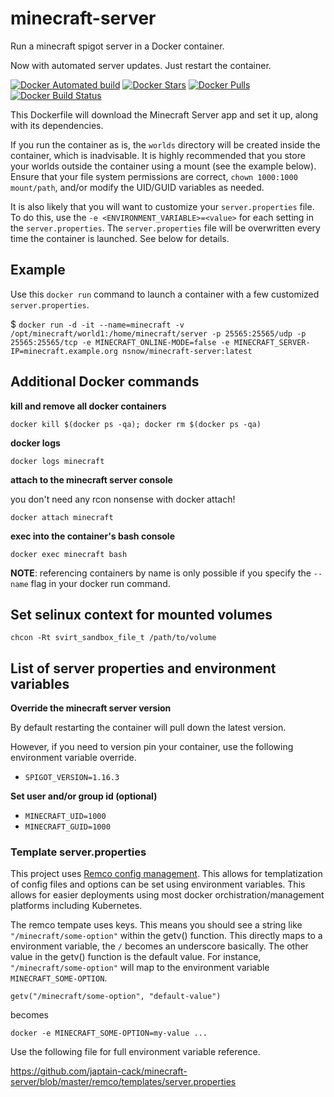 # minecraft-server
Run a minecraft spigot server in a Docker container.

Now with automated server updates. Just restart the container.

[![Docker Automated build](https://img.shields.io/docker/automated/nsnow/minecraft-server.svg)](https://hub.docker.com/r/nsnow/minecraft-server)
[![Docker Stars](https://img.shields.io/docker/stars/nsnow/minecraft-server.svg)](https://hub.docker.com/r/nsnow/minecraft-server)
[![Docker Pulls](https://img.shields.io/docker/pulls/nsnow/minecraft-server.svg)](https://hub.docker.com/r/nsnow/minecraft-server)
[![Docker Build Status](https://img.shields.io/docker/build/nsnow/minecraft-server.svg)](https://hub.docker.com/r/nsnow/minecraft-server/builds)


This Dockerfile will download the Minecraft Server app and set it up, along with its dependencies.

If you run the container as is, the `worlds` directory will be created inside the container, which is inadvisable.
It is highly recommended that you store your worlds outside the container using a mount (see the example below).
Ensure that your file system permissions are correct, `chown 1000:1000 mount/path`, and/or modify the UID/GUID variables as needed.

It is also likely that you will want to customize your `server.properties` file.
To do this, use the `-e <ENVIRONMENT_VARIABLE>=<value>` for each setting in the `server.properties`.
The `server.properties` file will be overwritten every time the container is launched. See below for details.


## Example

Use this `docker run` command to launch a container with a few customized `server.properties`.

 $ `docker run -d -it --name=minecraft -v /opt/minecraft/world1:/home/minecraft/server -p 25565:25565/udp -p 25565:25565/tcp -e MINECRAFT_ONLINE-MODE=false -e MINECRAFT_SERVER-IP=minecraft.example.org nsnow/minecraft-server:latest`


## Additional Docker commands

**kill and remove all docker containers**

`docker kill $(docker ps -qa); docker rm $(docker ps -qa)`

**docker logs**

`docker logs minecraft`

**attach to the minecraft server console**

you don't need any rcon nonsense with docker attach!

`docker attach minecraft`

**exec into the container's bash console**

`docker exec minecraft bash`


**NOTE**: referencing containers by name is only possible if you specify the `--name` flag in your docker run command.


## Set selinux context for mounted volumes

`chcon -Rt svirt_sandbox_file_t /path/to/volume`


## List of server properties and environment variables

**Override the minecraft server version**

By default restarting the container will pull down the latest version.

However, if you need to version pin your container, use the following environment variable override.

* `SPIGOT_VERSION=1.16.3`

**Set user and/or group id (optional)**
* `MINECRAFT_UID=1000`
* `MINECRAFT_GUID=1000`

### Template server.properties
This project uses [Remco config management](https://github.com/HeavyHorst/remco).
This allows for templatization of config files and options can be set using environment variables.
This allows for easier deployments using most docker orchistration/management platforms including Kubernetes.

The remco tempate uses keys. This means you should see a string like `"/minecraft/some-option"` within the getv() function.
This directly maps to a environment variable, the `/` becomes an underscore basically. The other value in the getv() function is the default value.
For instance, `"/minecraft/some-option"` will map to the environment variable `MINECRAFT_SOME-OPTION`.

`getv("/minecraft/some-option", "default-value")`

becomes

`docker -e MINECRAFT_SOME-OPTION=my-value ...`

Use the following file for full environment variable reference.

https://github.com/japtain-cack/minecraft-server/blob/master/remco/templates/server.properties
 
